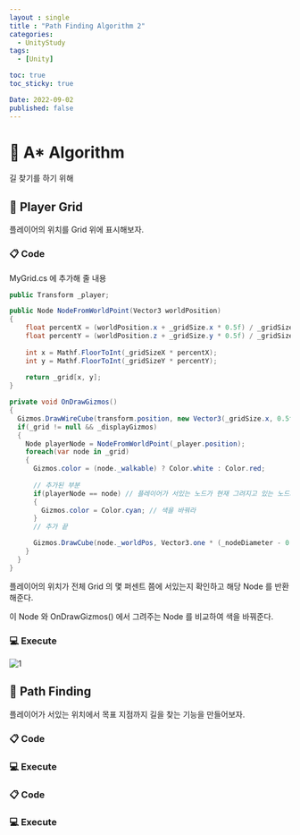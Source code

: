 ```yaml
---
layout : single
title : "Path Finding Algorithm 2"
categories:
  - UnityStudy
tags:
  - [Unity]

toc: true
toc_sticky: true

Date: 2022-09-02
published: false
---
```


# 📌 A* Algorithm
길 찾기를 하기 위해 

## 📝 Player Grid

플레이어의 위치를 Grid 위에 표시해보자.

### 📋 Code

MyGrid.cs 에 추가해 줄 내용
```cs
public Transform _player;

public Node NodeFromWorldPoint(Vector3 worldPosition)
{
	float percentX = (worldPosition.x + _gridSize.x * 0.5f) / _gridSize.x;
	float percentY = (worldPosition.z + _gridSize.y * 0.5f) / _gridSize.y;
		
	int x = Mathf.FloorToInt(_gridSizeX * percentX);
	int y = Mathf.FloorToInt(_gridSizeY * percentY);
		
	return _grid[x, y];
}

private void OnDrawGizmos()
{
  Gizmos.DrawWireCube(transform.position, new Vector3(_gridSize.x, 0.5f, _gridSize.y));
  if(_grid != null && _displayGizmos)
  {
    Node playerNode = NodeFromWorldPoint(_player.position);
    foreach(var node in _grid)
    {
      Gizmos.color = (node._walkable) ? Color.white : Color.red;     
      
      // 추가된 부분
      if(playerNode == node) // 플레이어가 서있는 노드가 현재 그려지고 있는 노드와 같다면
      {
        Gizmos.color = Color.cyan; // 색을 바꿔라
      }
      // 추가 끝

      Gizmos.DrawCube(node._worldPos, Vector3.one * (_nodeDiameter - 0.1f));
    }
  }
}
```

플레이어의 위치가 전체 Grid 의 몇 퍼센트 쯤에 서있는지 확인하고 해당 Node 를 반환해준다.

이 Node 와 OnDrawGizmos() 에서 그려주는 Node 를 비교하여 색을 바꿔준다.

### 💻 Execute

![1](https://user-images.githubusercontent.com/87271529/188099621-912c5eeb-01f6-4dd1-acf4-34d074768ea8.gif)

## 📝 Path Finding

플레이어가 서있는 위치에서 목표 지점까지 길을 찾는 기능을 만들어보자.

### 📋 Code



### 💻 Execute



### 📋 Code



### 💻 Execute


